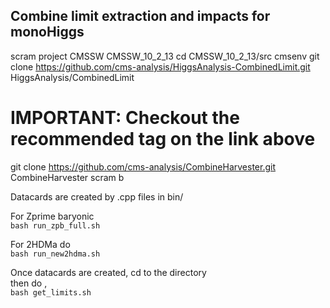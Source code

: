## Combine limit extraction and impacts for monoHiggs

scram project CMSSW CMSSW_10_2_13
cd CMSSW_10_2_13/src
cmsenv
git clone https://github.com/cms-analysis/HiggsAnalysis-CombinedLimit.git HiggsAnalysis/CombinedLimit
# IMPORTANT: Checkout the recommended tag on the link above
git clone https://github.com/cms-analysis/CombineHarvester.git CombineHarvester
scram b


Datacards are created by .cpp files in bin/

For Zprime baryonic  
`bash run_zpb_full.sh `

For 2HDMa do   
`bash run_new2hdma.sh`



Once datacards are created, 
cd to the directory  
then  do ,  
`bash get_limits.sh`


